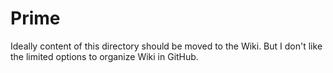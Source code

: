 # Prime

Ideally content of this directory should be moved to the Wiki.
But I don't like the limited options to organize Wiki in GitHub.
